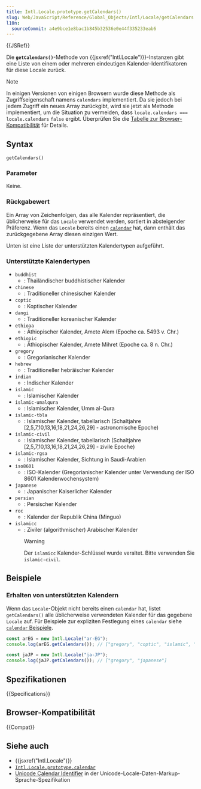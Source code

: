 ```yaml
---
title: Intl.Locale.prototype.getCalendars()
slug: Web/JavaScript/Reference/Global_Objects/Intl/Locale/getCalendars
l10n:
  sourceCommit: a4e9bce1e8bac1b845b32536e0e44f335233eab6
---
```


{{JSRef}}

Die **`getCalendars()`**-Methode von {{jsxref("Intl.Locale")}}-Instanzen gibt eine Liste von einem oder mehreren eindeutigen Kalender-Identifikatoren für diese Locale zurück.

> [!NOTE]
> In einigen Versionen von einigen Browsern wurde diese Methode als Zugriffseigenschaft namens `calendars` implementiert. Da sie jedoch bei jedem Zugriff ein neues Array zurückgibt, wird sie jetzt als Methode implementiert, um die Situation zu vermeiden, dass `locale.calendars === locale.calendars` `false` ergibt. Überprüfen Sie die [Tabelle zur Browser-Kompatibilität](#browser-kompatibilität) für Details.

## Syntax

```js-nolint
getCalendars()
```

### Parameter

Keine.

### Rückgabewert

Ein Array von Zeichenfolgen, das alle Kalender repräsentiert, die üblicherweise für das `Locale` verwendet werden, sortiert in absteigender Präferenz. Wenn das `Locale` bereits einen [`calendar`](/de/docs/Web/JavaScript/Reference/Global_Objects/Intl/Locale/calendar) hat, dann enthält das zurückgegebene Array diesen einzigen Wert.

Unten ist eine Liste der unterstützten Kalendertypen aufgeführt.

### Unterstützte Kalendertypen

- `buddhist`
  - : Thailändischer buddhistischer Kalender
- `chinese`
  - : Traditioneller chinesischer Kalender
- `coptic`
  - : Koptischer Kalender
- `dangi`
  - : Traditioneller koreanischer Kalender
- `ethioaa`
  - : Äthiopischer Kalender, Amete Alem (Epoche ca. 5493 v. Chr.)
- `ethiopic`
  - : Äthiopischer Kalender, Amete Mihret (Epoche ca. 8 n. Chr.)
- `gregory`
  - : Gregorianischer Kalender
- `hebrew`
  - : Traditioneller hebräischer Kalender
- `indian`
  - : Indischer Kalender
- `islamic`
  - : Islamischer Kalender
- `islamic-umalqura`
  - : Islamischer Kalender, Umm al-Qura
- `islamic-tbla`
  - : Islamischer Kalender, tabellarisch (Schaltjahre [2,5,7,10,13,16,18,21,24,26,29] - astronomische Epoche)
- `islamic-civil`
  - : Islamischer Kalender, tabellarisch (Schaltjahre [2,5,7,10,13,16,18,21,24,26,29] - zivile Epoche)
- `islamic-rgsa`
  - : Islamischer Kalender, Sichtung in Saudi-Arabien
- `iso8601`
  - : ISO-Kalender (Gregorianischer Kalender unter Verwendung der ISO 8601 Kalenderwochensystem)
- `japanese`
  - : Japanischer Kaiserlicher Kalender
- `persian`
  - : Persischer Kalender
- `roc`
  - : Kalender der Republik China (Minguo)
- `islamicc`
  - : Ziviler (algorithmischer) Arabischer Kalender
    > [!WARNING]
    > Der `islamicc` Kalender-Schlüssel wurde veraltet. Bitte verwenden Sie `islamic-civil`.

## Beispiele

### Erhalten von unterstützten Kalendern

Wenn das `Locale`-Objekt nicht bereits einen `calendar` hat, listet `getCalendars()` alle üblicherweise verwendeten Kalender für das gegebene `Locale` auf. Für Beispiele zur expliziten Festlegung eines `calendar` siehe [`calendar` Beispiele](/de/docs/Web/JavaScript/Reference/Global_Objects/Intl/Locale/calendar#examples).

```js
const arEG = new Intl.Locale("ar-EG");
console.log(arEG.getCalendars()); // ["gregory", "coptic", "islamic", "islamic-civil", "islamic-tbla"]
```

```js
const jaJP = new Intl.Locale("ja-JP");
console.log(jaJP.getCalendars()); // ["gregory", "japanese"]
```

## Spezifikationen

{{Specifications}}

## Browser-Kompatibilität

{{Compat}}

## Siehe auch

- {{jsxref("Intl.Locale")}}
- [`Intl.Locale.prototype.calendar`](/de/docs/Web/JavaScript/Reference/Global_Objects/Intl/Locale/calendar)
- [Unicode Calendar Identifier](https://www.unicode.org/reports/tr35/#UnicodeCalendarIdentifier) in der Unicode-Locale-Daten-Markup-Sprache-Spezifikation
